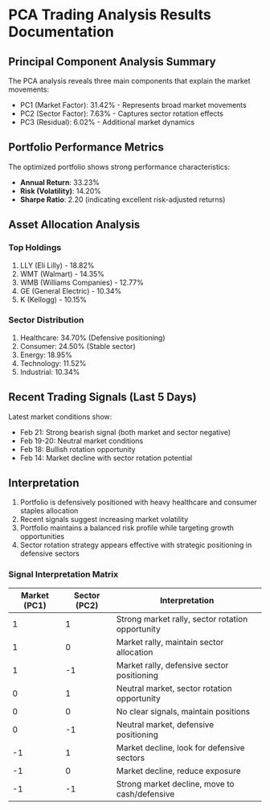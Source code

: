 # PCA Trading Analysis Results Documentation

## Principal Component Analysis Summary
The PCA analysis reveals three main components that explain the market movements:
- PC1 (Market Factor): 31.42% - Represents broad market movements
- PC2 (Sector Factor): 7.63% - Captures sector rotation effects
- PC3 (Residual): 6.02% - Additional market dynamics

## Portfolio Performance Metrics
The optimized portfolio shows strong performance characteristics:
- **Annual Return**: 33.23%
- **Risk (Volatility)**: 14.20%
- **Sharpe Ratio**: 2.20 (indicating excellent risk-adjusted returns)

## Asset Allocation Analysis
### Top Holdings
1. LLY (Eli Lilly) - 18.82%
2. WMT (Walmart) - 14.35%
3. WMB (Williams Companies) - 12.77%
4. GE (General Electric) - 10.34%
5. K (Kellogg) - 10.15%

### Sector Distribution
1. Healthcare: 34.70% (Defensive positioning)
2. Consumer: 24.50% (Stable sector)
3. Energy: 18.95%
4. Technology: 11.52%
5. Industrial: 10.34%

## Recent Trading Signals (Last 5 Days)
Latest market conditions show:
- Feb 21: Strong bearish signal (both market and sector negative)
- Feb 19-20: Neutral market conditions
- Feb 18: Bullish rotation opportunity
- Feb 14: Market decline with sector rotation potential

## Interpretation
1. Portfolio is defensively positioned with heavy healthcare and consumer staples allocation
2. Recent signals suggest increasing market volatility
3. Portfolio maintains a balanced risk profile while targeting growth opportunities
4. Sector rotation strategy appears effective with strategic positioning in defensive sectors

### Signal Interpretation Matrix
| Market (PC1) | Sector (PC2) | Interpretation                              |
|--------------|--------------|---------------------------------------------|
| 1            | 1            | Strong market rally, sector rotation opportunity |
| 1            | 0            | Market rally, maintain sector allocation    |
| 1            | -1           | Market rally, defensive sector positioning  |
| 0            | 1            | Neutral market, sector rotation opportunity |
| 0            | 0            | No clear signals, maintain positions        |
| 0            | -1           | Neutral market, defensive positioning       |
| -1           | 1            | Market decline, look for defensive sectors  |
| -1           | 0            | Market decline, reduce exposure             |
| -1           | -1           | Strong market decline, move to cash/defensive |
